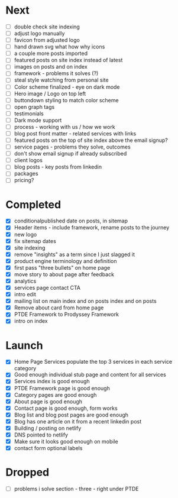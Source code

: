 # Next

- [ ] double check site indexing
- [ ] adjust logo manually
- [ ] favicon from adjusted logo
- [ ] hand drawn svg what how why icons
- [ ] a couple more posts imported
- [ ] featured posts on site index instead of latest
- [ ] images on posts and on index
- [ ] framework - problems it solves (?)
- [ ] steal style watching from personal site
- [ ] Color scheme finalized - eye on dark mode
- [ ] Hero image / Logo on top left
- [ ] buttondown styling to match color scheme
- [ ] open graph tags
- [ ] testimonials
- [ ] Dark mode support
- [ ] process - working with us / how we work
- [ ] blog post front matter - related services with links
- [ ] featured posts on the top of site index above the email signup?
- [ ] service pages - problems they solve, outcomes
- [ ] don't show email signup if already subscribed
- [ ] client logos
- [ ] blog posts - key posts from linkedin
- [ ] packages
- [ ] pricing?

# Completed

- [x] conditionalpublished date on posts, in sitemap
- [x] Header items - include framework, rename posts to the journey
- [x] new logo
- [x] fix sitemap dates
- [x] site indexing
- [x] remove "insights" as a term since I just slagged it
- [x] product engine terminology and definition
- [x] first pass "three bullets" on home page
- [x] move story to about page after feedback
- [x] analytics
- [x] services page contact CTA
- [x] intro edit
- [x] mailing list on main index and on posts index and on posts
- [x] Remove about card from home page
- [x] PTDE Framework to Prodyssey Framework
- [x] intro on index

# Launch

- [x] Home Page Services populate the top 3 services in each service category
- [x] Good enough individual stub page and content for all services
- [x] Services index is good enough
- [x] PTDE Framework page is good enough
- [x] Category pages are good enough
- [x] About page is good enough
- [x] Contact page is good enough, form works
- [x] Blog list and blog post pages are good enough
- [x] Blog has one article on it from a recent linkedin post
- [x] Building / posting on netlify
- [x] DNS pointed to netlify
- [x] Make sure it looks good enough on mobile
- [x] contact form optional labels

# Dropped

- [ ] problems i solve section - three - right under PTDE
